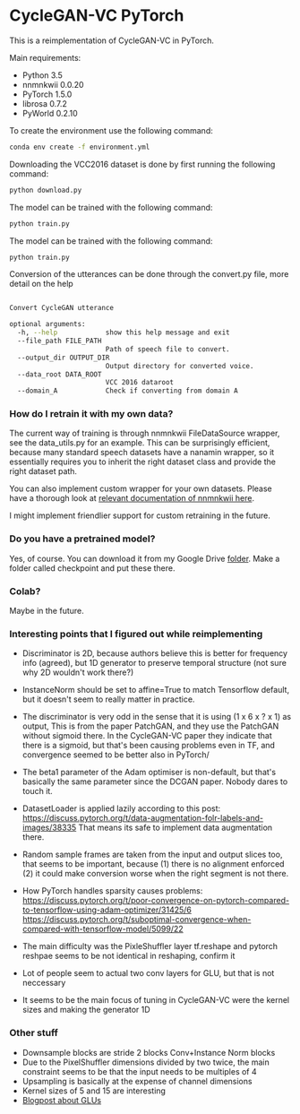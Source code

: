 # CycleGAN-VC PyTorch

This is a reimplementation of CycleGAN-VC in PyTorch.

Main requirements:
- Python 3.5
- nnmnkwii 0.0.20
- PyTorch 1.5.0
- librosa 0.7.2
- PyWorld 0.2.10

To create the environment use the following command:

```bash
conda env create -f environment.yml
```

Downloading the VCC2016 dataset is done by first running the following command:

```bash
python download.py
```

The model can be trained with the following command:
```bash
python train.py
```

The model can be trained with the following command:
```bash
python train.py
```

Conversion of the utterances can be done through the convert.py file, more detail on the help
```bash

Convert CycleGAN utterance

optional arguments:
  -h, --help            show this help message and exit
  --file_path FILE_PATH
                        Path of speech file to convert.
  --output_dir OUTPUT_DIR
                        Output directory for converted voice.
  --data_root DATA_ROOT
                        VCC 2016 dataroot
  --domain_A            Check if converting from domain A


```

### How do I retrain it with my own data?

The current way of training is through nnmnkwii FileDataSource wrapper, see the data_utils.py for an example.
This can be surprisingly efficient, because many standard speech datasets have a nanamin wrapper, so it essentially
requires you to inherit the right dataset class and provide the right dataset path. 

You can also implement custom wrapper for your own datasets. Please have a thorough look at [relevant documentation of
nnmnkwii here](https://r9y9.github.io/nnmnkwii/stable/references/datasets.html).

I might implement friendlier support for custom retraining in the future.

### Do you have a pretrained model?

Yes, of course. You can download it from my Google Drive [folder](https://drive.google.com/drive/folders/17pZhPlLDfn_wjJZLfTGKqf9lREHyHNm4?usp=sharing).
Make a folder called checkpoint and put these there.

### Colab?
Maybe in the future.

### Interesting points that I figured out while reimplementing
- Discriminator is 2D, because authors believe this is better for frequency info (agreed), but
1D generator to preserve temporal structure (not sure why 2D wouldn't work there?)
- InstanceNorm should be set to affine=True to match Tensorflow default, but it doesn't seem to really matter
in practice.
- The discriminator is very odd in the sense that it is using (1 x 6 x ? x 1) as output, This is from the paper PatchGAN,
and they use the PatchGAN without sigmoid there. In the CycleGAN-VC paper they indicate that there is a sigmoid, but that's been
causing problems even in TF, and convergence seemed to be better also in PyTorch/
- The beta1 parameter of the Adam optimiser is non-default, but that's basically the same parameter since the DCGAN paper. Nobody
dares to touch it.
- DatasetLoader is applied lazily according to this post: https://discuss.pytorch.org/t/data-augmentation-folr-labels-and-images/38335
That means its safe to implement data augmentation there.
- Random sample frames are taken from the input and output slices too, that seems to be important, because  (1) there is no alignment enforced
(2) it could make conversion worse when the right segment is not there.

- How PyTorch handles sparsity causes problems: https://discuss.pytorch.org/t/poor-convergence-on-pytorch-compared-to-tensorflow-using-adam-optimizer/31425/6
https://discuss.pytorch.org/t/suboptimal-convergence-when-compared-with-tensorflow-model/5099/22
- The main difficulty was the PixleShuffler layer tf.reshape and pytorch reshpae seems to be not identical in reshaping, confirm it 
- Lot of people seem to actual two conv layers for GLU, but that is not neccessary
- It seems to be the main focus of tuning in CycleGAN-VC were the kernel sizes and making the generator 1D


### Other stuff
- Downsample blocks are stride 2 blocks Conv+Instance Norm blocks
- Due to the PixelShuffler dimensions divided by two twice, the main constraint seems to be that the input needs to be
multiples of 4
- Upsampling is basically at the expense of channel dimensions
- Kernel sizes of 5 and 15 are interesting
- [Blogpost about GLUs](https://leimao.github.io/blog/Gated-Linear-Units/)

 

 